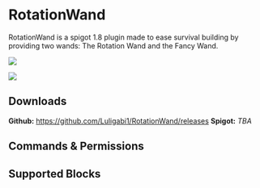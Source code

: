 # RotationWand
 RotationWand is a spigot 1.8 plugin made to ease survival building by providing two wands: The Rotation Wand and the Fancy Wand.
 
 ![](rotation_wand.gif)
 
 ![](fancy_wand.gif)
 
 ## Downloads
 
 **Github:** https://github.com/Luligabi1/RotationWand/releases
 **Spigot:** *TBA*
 
 ## Commands & Permissions
 
 
 
 
 
 ## Supported Blocks
 
